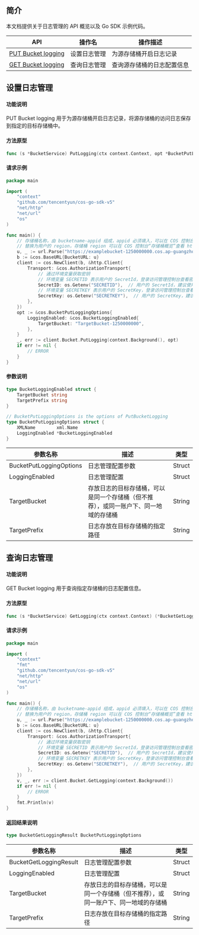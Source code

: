 

## 简介

本文档提供关于日志管理的 API 概览以及 Go SDK 示例代码。

| API                                                          | 操作名       | 操作描述                   |
| ------------------------------------------------------------ | ------------ | -------------------------- |
| [PUT Bucket logging](https://intl.cloud.tencent.com/document/product/436/17054) | 设置日志管理 | 为源存储桶开启日志记录     |
| [GET Bucket logging](https://intl.cloud.tencent.com/document/product/436/17053) | 查询日志管理 | 查询源存储桶的日志配置信息 |

## 设置日志管理

#### 功能说明

PUT Bucket logging 用于为源存储桶开启日志记录，将源存储桶的访问日志保存到指定的目标存储桶中。

#### 方法原型

```go
func (s *BucketService) PutLogging(ctx context.Context, opt *BucketPutLoggingOptions) (*Response, error)
```

#### 请求示例

[//]: # (.cssg-snippet-put-bucket-logging)
```go
package main

import (
    "context"
    "github.com/tencentyun/cos-go-sdk-v5"
    "net/http"
    "net/url"
    "os"
)

func main() {
    // 存储桶名称，由 bucketname-appid 组成，appid 必须填入，可以在 COS 控制台查看存储桶名称。 https://console.cloud.tencent.com/cos5/bucket
    // 替换为用户的 region，存储桶 region 可以在 COS 控制台“存储桶概览”查看 https://console.cloud.tencent.com/ ，关于地域的详情见 https://cloud.tencent.com/document/product/436/6224 。
    u, _ := url.Parse("https://examplebucket-1250000000.cos.ap-guangzhou.myqcloud.com")
    b := &cos.BaseURL{BucketURL: u}
    client := cos.NewClient(b, &http.Client{
        Transport: &cos.AuthorizationTransport{
            // 通过环境变量获取密钥
            // 环境变量 SECRETID 表示用户的 SecretId，登录访问管理控制台查看密钥，https://console.cloud.tencent.com/cam/capi
            SecretID: os.Getenv("SECRETID"),  // 用户的 SecretId，建议使用子账号密钥，授权遵循最小权限指引，降低使用风险。子账号密钥获取可参见 https://cloud.tencent.com/document/product/598/37140
            // 环境变量 SECRETKEY 表示用户的 SecretKey，登录访问管理控制台查看密钥，https://console.cloud.tencent.com/cam/capi
            SecretKey: os.Getenv("SECRETKEY"),  // 用户的 SecretKey，建议使用子账号密钥，授权遵循最小权限指引，降低使用风险。子账号密钥获取可参见 https://cloud.tencent.com/document/product/598/37140
        },
    })
    opt := &cos.BucketPutLoggingOptions{
        LoggingEnabled: &cos.BucketLoggingEnabled{
            TargetBucket: "TargetBucket-1250000000",
        },
    }
    _, err := client.Bucket.PutLogging(context.Background(), opt)
    if err != nil {
        // ERROR
    }
}
```

#### 参数说明

```go
type BucketLoggingEnabled struct {
    TargetBucket string 
    TargetPrefix string 
}

// BucketPutLoggingOptions is the options of PutBucketLogging
type BucketPutLoggingOptions struct {
    XMLName        xml.Name             
    LoggingEnabled *BucketLoggingEnabled 
}
```

| 参数名称                | 描述                                                         | 类型   |
| ----------------------- | ------------------------------------------------------------ | ------ |
| BucketPutLoggingOptions | 日志管理配置参数                                             | Struct |
| LoggingEnabled          | 日志管理配置                                                 | Struct |
| TargetBucket            | 存放日志的目标存储桶，可以是同一个存储桶（但不推荐），或同一账户下、同一地域的存储桶 | String |
| TargetPrefix            | 日志存放在目标存储桶的指定路径                               | String |

## 查询日志管理

#### 功能说明

GET Bucket logging 用于查询指定存储桶的日志配置信息。

#### 方法原型

```go
func (s *BucketService) GetLogging(ctx context.Context) (*BucketGetLoggingResult, *Response, error)
```

#### 请求示例

[//]: # (.cssg-snippet-get-bucket-logging)
```go
package main

import (
    "context"
    "fmt"
    "github.com/tencentyun/cos-go-sdk-v5"
    "net/http"
    "net/url"
    "os"
)

func main() {
    // 存储桶名称，由 bucketname-appid 组成，appid 必须填入，可以在 COS 控制台查看存储桶名称。 https://console.cloud.tencent.com/cos5/bucket
    // 替换为用户的 region，存储桶 region 可以在 COS 控制台“存储桶概览”查看 https://console.cloud.tencent.com/ ，关于地域的详情见 https://cloud.tencent.com/document/product/436/6224 。
    u, _ := url.Parse("https://examplebucket-1250000000.cos.ap-guangzhou.myqcloud.com")
    b := &cos.BaseURL{BucketURL: u}
    client := cos.NewClient(b, &http.Client{
        Transport: &cos.AuthorizationTransport{
            // 通过环境变量获取密钥
            // 环境变量 SECRETID 表示用户的 SecretId，登录访问管理控制台查看密钥，https://console.cloud.tencent.com/cam/capi
            SecretID: os.Getenv("SECRETID"),  // 用户的 SecretId，建议使用子账号密钥，授权遵循最小权限指引，降低使用风险。子账号密钥获取可参见 https://cloud.tencent.com/document/product/598/37140
            // 环境变量 SECRETKEY 表示用户的 SecretKey，登录访问管理控制台查看密钥，https://console.cloud.tencent.com/cam/capi
            SecretKey: os.Getenv("SECRETKEY"),  // 用户的 SecretKey，建议使用子账号密钥，授权遵循最小权限指引，降低使用风险。子账号密钥获取可参见 https://cloud.tencent.com/document/product/598/37140
        },
    })
    v, _, err := client.Bucket.GetLogging(context.Background())
    if err != nil {
        // ERROR
    }
    fmt.Println(v)
}
```

#### 返回结果说明

```go
type BucketGetLoggingResult BucketPutLoggingOptions
```

| 参数名称               | 描述                                                         | 类型   |
| ---------------------- | ------------------------------------------------------------ | ------ |
| BucketGetLoggingResult | 日志管理配置参数                                             | Struct |
| LoggingEnabled         | 日志管理配置                                                 | Struct |
| TargetBucket           | 存放日志的目标存储桶，可以是同一个存储桶（但不推荐），或同一账户下、同一地域的存储桶 | String |
| TargetPrefix           | 日志存放在目标存储桶的指定路径                               | String |
